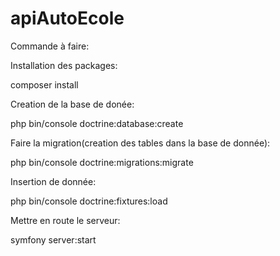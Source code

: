 # apiAutoEcole


Commande à faire:



Installation des packages:

composer install

Creation de la base de donée:

php bin/console doctrine:database:create

Faire la migration(creation des tables dans la base de donnée):

php bin/console doctrine:migrations:migrate

Insertion de donnée:

php bin/console doctrine:fixtures:load


Mettre en route le serveur:

symfony server:start
